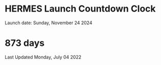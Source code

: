 # HERMES Launch Countdown Clock

Launch date: Sunday, November 24 2024
# 873 days

Last Updated Monday, July 04 2022